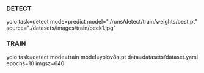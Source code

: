 ### DETECT
yolo task=detect mode=predict model="./runs/detect/train/weights/best.pt" source="./datasets/images/train/beck1.jpg"


### TRAIN
yolo task=detect mode=train model=yolov8n.pt data=datasets/dataset.yaml epochs=10 imgsz=640